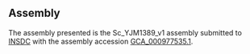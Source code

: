 

Assembly
--------

The assembly presented is the Sc\_YJM1389\_v1 assembly submitted to
[INSDC](http://www.insdc.org) with the assembly accession
[GCA\_000977535.1](http://www.ebi.ac.uk/ena/data/view/GCA_000977535.1).
